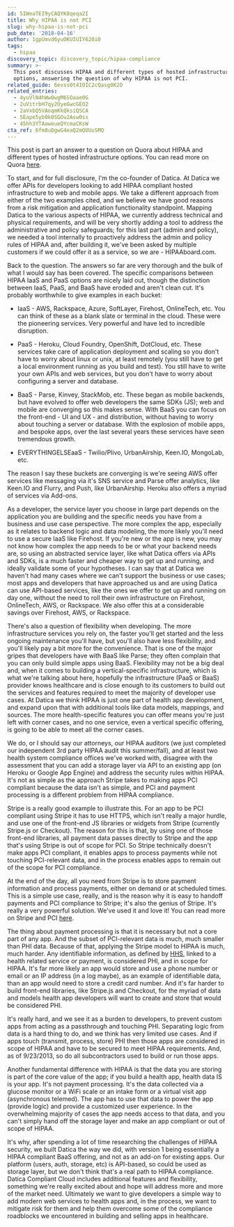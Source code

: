 ```yaml
---
id: 5IWeaTEI9yCAQYK8qeqa2I
title: Why HIPAA is not PCI
slug: why-hipaa-is-not-pci
pub_date: '2018-04-16'
author: 1gpUmvd6yuOKUIUIY620i0
tags:
  - hipaa
discovery_topic: discovery_topic/hipaa-compliance
summary: >-
  This post discusses HIPAA and different types of hosted infrastructure
  options, answering the question of why HIPAA is not PCI. 
related_guide: 6evss0t4I0IC2cQasg0K2O
related_entries:
  - 4yuVlN4hWw0wgM6SOaae0G
  - 2uVitrbH7qy2OyeGwcGEO2
  - 2aVxbQ5VAoqmKkQksiQSCA
  - 5Eape5yb0k0SGOu2Asw0ss
  - 45hh3YTAoweueQYcmaCKsW
cta_ref: 6fm8uDgwG4eaQ2mQUUuSMQ
---
```

This post is part an answer to a question on Quora about HIPAA and different types of hosted infrastructure options. You can read more on Quora [here](http://www.quora.com/Health-Insurance-Portability-and-Accountability-Act-HIPAA/Becoming-HIPAA-Compliant-Should-you-use-a-Backend-As-A-Service-or-a-HIPAA-Server-Why).

To start, and for full disclosure, I'm the co-founder of Datica. At Datica we offer APIs for developers looking to add HIPAA compliant hosted infrastructure to web and mobile apps. We take a different approach from either of the two examples cited, and we believe we have good reasons from a risk mitigation and application functionality standpoint. Mapping Datica to the various aspects of HIPAA, we currently address technical and physical requirements, and will be very shortly adding a tool to address the administrative and policy safeguards; for this last part (admin and policy), we needed a tool internally to proactively address the admin and policy rules of HIPAA and, after building it, we've been asked by multiple customers if we could offer it as a service, so we are - HIPAAboard.com.

Back to the question. The answers so far are very thorough and the bulk of what I would say has been covered. The specific comparisons between HIPAA IaaS and PaaS options are nicely laid out, though the distinction between IaaS, PaaS, and BaaS have eroded and aren't clean cut. It's probably worthwhile to give examples in each bucket:

- IaaS - AWS, Rackspace, Azure, SoftLayer, Firehost, OnlineTech, etc. You can think of these as a blank slate or terminal in the cloud. These were the pioneering services. Very powerful and have led to incredible disruption.

- PaaS - Heroku, Cloud Foundry, OpenShift, DotCloud, etc. These services take care of application deployment and scaling so you don't have to worry about linux or unix, at least remotely (you still have to get a local environment running as you build and test). You still have to write your own APIs and web services, but you don't have to worry about configuring a server and database.

- BaaS - Parse, Kinvey, StackMob, etc. These began as mobile backends, but have evolved to offer web developers the same SDKs (JS); web and mobile are converging so this makes sense. With BaaS you can focus on the front-end - UI and UX - and distribution, without having to worry about touching a server or database. With the explosion of mobile apps, and bespoke apps, over the last several years these services have seen tremendous growth.

- EVERYTHINGELSEaaS - Twilio/Plivo, UrbanAirship, Keen.IO, MongoLab, etc.

The reason I say these buckets are converging is we're seeing AWS offer services like messaging via it's SNS service and Parse offer analytics, like Keen.IO and Flurry, and Push, like UrbanAirship. Heroku also offers a myriad of services via Add-ons.

As a developer, the service layer you choose in large part depends on the application you are building and the specific needs you have from a business and use case perspective. The more complex the app, especially as it relates to backend logic and data modeling, the more likely you'll need to use a secure IaaS like Firehost. If you're new or the app is new, you may not know how complex the app needs to be or what your backend needs are, so using an abstracted service layer, like what Datica offers via APIs and SDKs, is a much faster and cheaper way to get up and running, and ideally validate some of your hypotheses. I can say that at Datica we haven't had many cases where we can't support the business or use cases; most apps and developers that have approached us and are using Datica can use API-based services, like the ones we offer to get up and running on day one, without the need to roll their own infrastructure on Firehost, OnlineTech, AWS, or Rackspace. We also offer this at a considerable savings over Firehost, AWS, or Rackspace.

There's also a question of flexibility when developing. The more infrastructure services you rely on, the faster you'll get started and the less ongoing maintenance you'll have, but you'll also have less flexibility, and you'll likely pay a bit more for the convenience. That is one of the major gripes that developers have with BaaS like Parse; they often complain that you can only build simple apps using BaaS. Flexibility may not be a big deal and, when it comes to building a vertical-specific infrastructure, which is what we're talking about here, hopefully the infrastructure (PaaS or BaaS) provider knows healthcare and is close enough to its customers to build out the services and features required to meet the majority of developer use cases. At Datica we think HIPAA is just one part of health app development, and expand upon that with additional tools like data models, mappings, and sources. The more health-specific features you can offer means you're just left with corner cases, and no one service, even a vertical specific offering, is going to be able to meet all the corner cases.

We do, or I should say our attorneys, our HIPAA auditors (we just completed our independent 3rd party HIPAA audit this summer/fall), and at least two health system compliance offices we've worked with, disagree with the assessment that you can add a storage layer via API to an existing app (on Heroku or Google App Engine) and address the security rules within HIPAA. It's not as simple as the approach Stripe takes to making apps PCI compliant because the data isn't as simple, and PCI and payment processing is a different problem from HIPAA compliance.

Stripe is a really good example to illustrate this. For an app to be PCI compliant using Stripe it has to use HTTPS, which isn't really a major hurdle, and use one of the front-end JS libraries or widgets from Stripe (currently Stripe.js or Checkout). The reason for this is that, by using one of those front-end libraries, all payment data passes directly to Stripe and the app that's using Stripe is out of scope for PCI. So Stripe technically doesn't make apps PCI compliant, it enables apps to process payments while not touching PCI-relevant data, and in the process enables apps to remain out of the scope for PCI compliance.

At the end of the day, all you need from Stripe is to store payment information and process payments, either on demand or at scheduled times. This is a simple use case, really, and is the reason why it is easy to handoff payments and PCI compliance to Stripe; it's also the genius of Stripe. It's really a very powerful solution. We've used it and love it! You can read more on Stripe and PCI [here](https://support.stripe.com/questions/do-i-need-to-be-pci-compliant-what-do-i-have-to-do).

The thing about payment processing is that it is necessary but not a core part of any app. And the subset of PCI-relevant data is much, much smaller than PHI data. Because of that, applying the Stripe model to HIPAA is much, much harder. Any identifiable information, as defined by [HHS](http://www.hhs.gov/ocr/privacy/hipaa/understanding/coveredentities/De-identification/guidance.html#safeharborguidance), linked to a health related service or payment, is considered PHI, and in scope for HIPAA. It's far more likely an app would store and use a phone number or email or an IP address (in a log maybe), as an example of identifiable data, than an app would need to store a credit card number. And it's far harder to build front-end libraries, like Stripe.js and Checkout, for the myriad of data and models health app developers will want to create and store that would be considered PHI.

It's really hard, and we see it as a burden to developers, to prevent custom apps from acting as a passthrough and touching PHI. Separating logic from data is a hard thing to do, and we think has very limited use cases. And if apps touch (transmit, process, store) PHI then those apps are considered in scope of HIPAA and have to be secured to meet HIPAA requirements. And, as of 9/23/2013, so do all subcontractors used to build or run those apps.

Another fundamental difference with HIPAA is that the data you are storing is part of the core value of the app; if you build a health app, health data IS is your app. It's not payment processing. It's the data collected via a glucose monitor or a WiFi scale or an intake form or a virtual visit app (asynchronous telemed). The app has to use that data to power the app (provide logic) and provide a customized user experience. In the overwhelming majority of cases the app needs access to that data, and you can't simply hand off the storage layer and make an app compliant or out of scope of HIPAA.

It's why, after spending a lot of time researching the challenges of HIPAA security, we built Datica the way we did, with version 1 being essentially a HIPAA compliant BaaS offering, and not as an add-on for existing apps. Our platform (users, auth, storage, etc) is API-based, so could be used as storage layer, but we don't think that's a real path to HIPAA compliance. Datica Compliant Cloud includes additional features and flexibility, something we're really excited about and hope will address more and more of the market need. Ultimately we want to give developers a simple way to add modern web services to health apps and, in the process, we want to mitigate risk for them and help them overcome some of the compliance roadblocks we encountered in building and selling apps in healthcare.
  